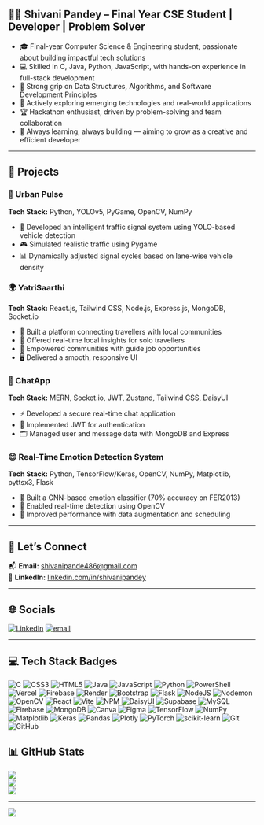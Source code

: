 ## 👩‍💻 Shivani Pandey – Final Year CSE Student | Developer | Problem Solver

- 🎓 Final-year Computer Science & Engineering student, passionate about building impactful tech solutions
- 💻 Skilled in C, Java, Python, JavaScript, with hands-on experience in full-stack development
- 🧠 Strong grip on Data Structures, Algorithms, and Software Development Principles
- 🚀 Actively exploring emerging technologies and real-world applications
- 🏆 Hackathon enthusiast, driven by problem-solving and team collaboration
- 🌱 Always learning, always building — aiming to grow as a creative and efficient developer 



---
## 📁 Projects

### 🚦 Urban Pulse  
**Tech Stack:** Python, YOLOv5, PyGame, OpenCV, NumPy  
- 🧠 Developed an intelligent traffic signal system using YOLO-based vehicle detection  
- 🎮 Simulated realistic traffic using Pygame  
- 📊 Dynamically adjusted signal cycles based on lane-wise vehicle density  

### 🌍 YatriSaarthi  
**Tech Stack:** React.js, Tailwind CSS, Node.js, Express.js, MongoDB, Socket.io  
- 🧭 Built a platform connecting travellers with local communities  
- 🔄 Offered real-time local insights for solo travellers  
- 💼 Empowered communities with guide job opportunities  
- 🖥️ Delivered a smooth, responsive UI  

### 💬 ChatApp  
**Tech Stack:** MERN, Socket.io, JWT, Zustand, Tailwind CSS, DaisyUI  
- ⚡ Developed a secure real-time chat application  
- 🔐 Implemented JWT for authentication  
- 🗂️ Managed user and message data with MongoDB and Express  

### 😊 Real-Time Emotion Detection System  
**Tech Stack:** Python, TensorFlow/Keras, OpenCV, NumPy, Matplotlib, pyttsx3, Flask  
- 🤖 Built a CNN-based emotion classifier (70% accuracy on FER2013)  
- 🎥 Enabled real-time detection using OpenCV  
- 🧪 Improved performance with data augmentation and scheduling  

---

## 🤝 Let’s Connect

📬 **Email:** [shivanipande486@gmail.com](mailto:shivanipande486@gmail.com)  
🔗 **LinkedIn:** [linkedin.com/in/shivanipandey](https://www.linkedin.com/in/shivani-pandey-1447b7279/)

---

## 🌐 Socials

[![LinkedIn](https://img.shields.io/badge/LinkedIn-%230077B5.svg?logo=linkedin&logoColor=white)](https://linkedin.com/in/shivani-pandey-1447b7279)
[![email](https://img.shields.io/badge/Email-D14836?logo=gmail&logoColor=white)](mailto:shivanipande486@gmail.com)

---

## 💻 Tech Stack Badges
![C](https://img.shields.io/badge/c-%2300599C.svg?style=plastic&logo=c&logoColor=white) ![CSS3](https://img.shields.io/badge/css3-%231572B6.svg?style=plastic&logo=css3&logoColor=white) ![HTML5](https://img.shields.io/badge/html5-%23E34F26.svg?style=plastic&logo=html5&logoColor=white) ![Java](https://img.shields.io/badge/java-%23ED8B00.svg?style=plastic&logo=openjdk&logoColor=white) ![JavaScript](https://img.shields.io/badge/javascript-%23323330.svg?style=plastic&logo=javascript&logoColor=%23F7DF1E) ![Python](https://img.shields.io/badge/python-3670A0?style=plastic&logo=python&logoColor=ffdd54) ![PowerShell](https://img.shields.io/badge/PowerShell-%235391FE.svg?style=plastic&logo=powershell&logoColor=white) ![Vercel](https://img.shields.io/badge/vercel-%23000000.svg?style=plastic&logo=vercel&logoColor=white) ![Firebase](https://img.shields.io/badge/firebase-%23039BE5.svg?style=plastic&logo=firebase) ![Render](https://img.shields.io/badge/Render-%46E3B7.svg?style=plastic&logo=render&logoColor=white) ![Bootstrap](https://img.shields.io/badge/bootstrap-%238511FA.svg?style=plastic&logo=bootstrap&logoColor=white) ![Flask](https://img.shields.io/badge/flask-%23000.svg?style=plastic&logo=flask&logoColor=white) ![NodeJS](https://img.shields.io/badge/node.js-6DA55F?style=plastic&logo=node.js&logoColor=white) ![Nodemon](https://img.shields.io/badge/NODEMON-%23323330.svg?style=plastic&logo=nodemon&logoColor=%BBDEAD) ![OpenCV](https://img.shields.io/badge/opencv-%23white.svg?style=plastic&logo=opencv&logoColor=white) ![React](https://img.shields.io/badge/react-%2320232a.svg?style=plastic&logo=react&logoColor=%2361DAFB) ![Vite](https://img.shields.io/badge/vite-%23646CFF.svg?style=plastic&logo=vite&logoColor=white) ![NPM](https://img.shields.io/badge/NPM-%23CB3837.svg?style=plastic&logo=npm&logoColor=white) ![DaisyUI](https://img.shields.io/badge/daisyui-5A0EF8?style=plastic&logo=daisyui&logoColor=white) ![Supabase](https://img.shields.io/badge/Supabase-3ECF8E?style=plastic&logo=supabase&logoColor=white) ![MySQL](https://img.shields.io/badge/mysql-4479A1.svg?style=plastic&logo=mysql&logoColor=white) ![Firebase](https://img.shields.io/badge/firebase-a08021?style=plastic&logo=firebase&logoColor=ffcd34) ![MongoDB](https://img.shields.io/badge/MongoDB-%234ea94b.svg?style=plastic&logo=mongodb&logoColor=white) ![Canva](https://img.shields.io/badge/Canva-%2300C4CC.svg?style=plastic&logo=Canva&logoColor=white) ![Figma](https://img.shields.io/badge/figma-%23F24E1E.svg?style=plastic&logo=figma&logoColor=white) ![TensorFlow](https://img.shields.io/badge/TensorFlow-%23FF6F00.svg?style=plastic&logo=TensorFlow&logoColor=white) ![NumPy](https://img.shields.io/badge/numpy-%23013243.svg?style=plastic&logo=numpy&logoColor=white) ![Matplotlib](https://img.shields.io/badge/Matplotlib-%23ffffff.svg?style=plastic&logo=Matplotlib&logoColor=black) ![Keras](https://img.shields.io/badge/Keras-%23D00000.svg?style=plastic&logo=Keras&logoColor=white) ![Pandas](https://img.shields.io/badge/pandas-%23150458.svg?style=plastic&logo=pandas&logoColor=white) ![Plotly](https://img.shields.io/badge/Plotly-%233F4F75.svg?style=plastic&logo=plotly&logoColor=white) ![PyTorch](https://img.shields.io/badge/PyTorch-%23EE4C2C.svg?style=plastic&logo=PyTorch&logoColor=white) ![scikit-learn](https://img.shields.io/badge/scikit--learn-%23F7931E.svg?style=plastic&logo=scikit-learn&logoColor=white) ![Git](https://img.shields.io/badge/git-%23F05033.svg?style=plastic&logo=git&logoColor=white) ![GitHub](https://img.shields.io/badge/github-%23121011.svg?style=plastic&logo=github&logoColor=white)
## 📊 GitHub Stats
![](https://github-readme-stats.vercel.app/api?username=Shivanipandey31&theme=neon&hide_border=false&include_all_commits=false&count_private=false)<br/>
![](https://nirzak-streak-stats.vercel.app/?user=Shivanipandey31&theme=neon&hide_border=false)<br/>
![](https://github-readme-stats.vercel.app/api/top-langs/?username=Shivanipandey31&theme=neon&hide_border=false&include_all_commits=false&count_private=false&layout=compact)

---
[![](https://visitcount.itsvg.in/api?id=Shivanipandey31&icon=5&color=1)](https://visitcount.itsvg.in)

<!-- Proudly created with GPRM ( https://gprm.itsvg.in ) -->

